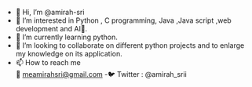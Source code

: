 - 👋 Hi, I’m @amirah-sri
- 👀 I’m interested in Python , C programming, Java ,Java script ,web development and AI🤖.
- 🌱 I’m currently learning python. 
- 💞️ I’m looking to collaborate on different python projects and to enlarge my knowledge on its application.
- 📫 How to reach me  
📧 meamirahsri@gmail.com
-🐦 Twitter : @amirah_srii
 

<!---
amirah-sri/amirah-sri is a ✨ special ✨ repository because its `README.md` (this file) appears on your GitHub profile.
You can click the Preview link to take a look at your changes.
--->
